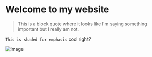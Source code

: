 # Welcome to my website 

> This is a block quote where it looks like I'm saying something important but I really am not. 

`This is shaded for emphasis` cool right? 

![Image](https://dazedimg-dazedgroup.netdna-ssl.com/640/0-231-750-500/azure/dazed-prod/1280/9/1289716.jpg)
